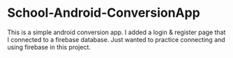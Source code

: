 # School-Android-ConversionApp
This is a simple android conversion app. I added a login &amp; register page that I connected to a firebase database. Just wanted to practice connecting and using firebase in this project.
